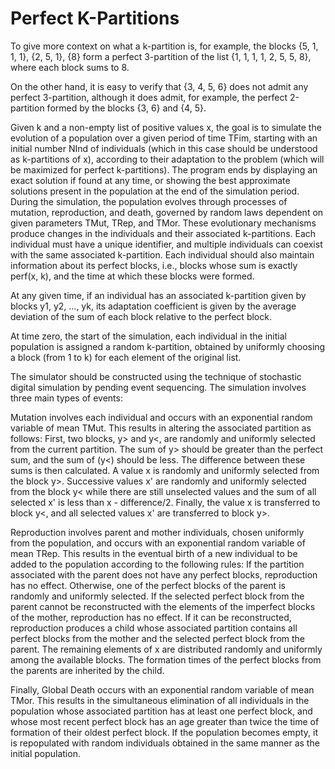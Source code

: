 # Perfect K-Partitions

To give more context on what a k-partition is, for example, the blocks {5, 1, 1, 1}, {2, 5, 1}, {8} form a perfect 3-partition of the list {1, 1, 1, 1, 2, 5, 5, 8}, where each block sums to 8.

On the other hand, it is easy to verify that {3, 4, 5, 6} does not admit any perfect 3-partition, although it does admit, for example, the perfect 2-partition formed by the blocks {3, 6} and {4, 5}.

Given k and a non-empty list of positive values x, the goal is to simulate the evolution of a population over a given period of time TFim, starting with an initial number NInd of individuals (which in this case should be understood as k-partitions of x), according to their adaptation to the problem (which will be maximized for perfect k-partitions). The program ends by displaying an exact solution if found at any time, or showing the best approximate solutions present in the population at the end of the simulation period. During the simulation, the population evolves through processes of mutation, reproduction, and death, governed by random laws dependent on given parameters TMut, TRep, and TMor. These evolutionary mechanisms produce changes in the individuals and their associated k-partitions. Each individual must have a unique identifier, and multiple individuals can coexist with the same associated k-partition. Each individual should also maintain information about its perfect blocks, i.e., blocks whose sum is exactly perf(x, k), and the time at which these blocks were formed.

At any given time, if an individual has an associated k-partition given by blocks y1, y2, ..., yk, its adaptation coefficient is given by the average deviation of the sum of each block relative to the perfect block.

At time zero, the start of the simulation, each individual in the initial population is assigned a random k-partition, obtained by uniformly choosing a block (from 1 to k) for each element of the original list.

The simulator should be constructed using the technique of stochastic digital simulation by pending event sequencing. The simulation involves three main types of events:

Mutation involves each individual and occurs with an exponential random variable of mean TMut. This results in altering the associated partition as follows: First, two blocks, y> and y<, are randomly and uniformly selected from the current partition. The sum of y> should be greater than the perfect sum, and the sum of (y<) should be less. The difference between these sums is then calculated. A value x is randomly and uniformly selected from the block y>. Successive values x' are randomly and uniformly selected from the block y< while there are still unselected values and the sum of all selected x' is less than x - difference/2. Finally, the value x is transferred to block y<, and all selected values x' are transferred to block y>.

Reproduction involves parent and mother individuals, chosen uniformly from the population, and occurs with an exponential random variable of mean TRep. This results in the eventual birth of a new individual to be added to the population according to the following rules: If the partition associated with the parent does not have any perfect blocks, reproduction has no effect. Otherwise, one of the perfect blocks of the parent is randomly and uniformly selected. If the selected perfect block from the parent cannot be reconstructed with the elements of the imperfect blocks of the mother, reproduction has no effect. If it can be reconstructed, reproduction produces a child whose associated partition contains all perfect blocks from the mother and the selected perfect block from the parent. The remaining elements of x are distributed randomly and uniformly among the available blocks. The formation times of the perfect blocks from the parents are inherited by the child.

Finally, Global Death occurs with an exponential random variable of mean TMor. This results in the simultaneous elimination of all individuals in the population whose associated partition has at least one perfect block, and whose most recent perfect block has an age greater than twice the time of formation of their oldest perfect block. If the population becomes empty, it is repopulated with random individuals obtained in the same manner as the initial population.
